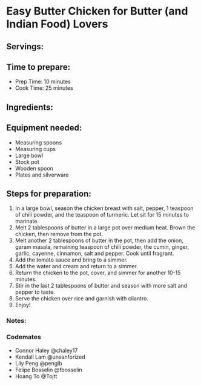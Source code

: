 # Easy Butter Chicken for Butter (and Indian Food) Lovers

## Servings: 

## Time to prepare: 
- Prep Time: 10 minutes
- Cook Time: 25 minutes

## Ingredients:


## Equipment needed:
- Measuring spoons
- Measuring cups
- Large bowl
- Stock pot
- Wooden spoon
- Plates and silverware

## Steps for preparation:

1. In a large bowl, season the chicken breast with salt, pepper, 1 teaspoon of chili powder, and the teaspoon of turmeric. Let sit for 15 minutes to marinate.
2. Melt 2 tablespoons of butter in a large pot over medium heat. Brown the chicken, then remove from the pot.
3. Melt another 2 tablespoons of butter in the pot, then add the onion, garam masala, remaining teaspoon of chili powder, the cumin, ginger, garlic, cayenne, cinnamon, salt and pepper. Cook until fragrant.
4. Add the tomato sauce and bring to a simmer.
5. Add the water and cream and return to a simmer.
6. Return the chicken to the pot, cover, and simmer for another 10-15 minutes.
7. Stir in the last 2 tablespoons of butter and season with more salt and pepper to taste.
8. Serve the chicken over rice and garnish with cilantro.
9. Enjoy!


### Notes:



### Codemates #
- Connor Haley @chaley17
- Kendall Lam @unsanforized
- Lily Peng @penglb
- Felipe Bosselin @fbosselin
- Hoang To @Tojtt